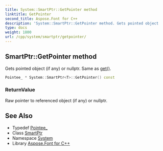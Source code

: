 ```yaml
---
title: System::SmartPtr::GetPointer method
linktitle: GetPointer
second_title: Aspose.Font for C++
description: 'System::SmartPtr::GetPointer method. Gets pointed object (if any) or nullptr. Same as get() in C++.'
type: docs
weight: 1800
url: /cpp/system/smartptr/getpointer/
---
```

## SmartPtr::GetPointer method


Gets pointed object (if any) or nullptr. Same as [get()](../get/).

```cpp
Pointee_ * System::SmartPtr<T>::GetPointer() const
```


### ReturnValue

Raw pointer to referenced object (if any) or nullptr.

## See Also

* Typedef [Pointee_](../pointee_/)
* Class [SmartPtr](../)
* Namespace [System](../../)
* Library [Aspose.Font for C++](../../../)

